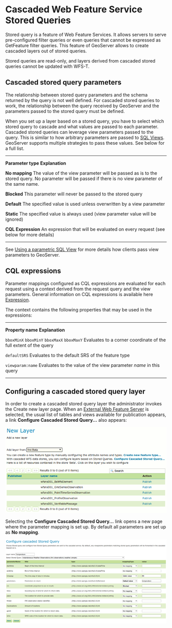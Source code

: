 # Cascaded Web Feature Service Stored Queries

Stored query is a feature of Web Feature Services. It allows servers to serve pre-configured filter queries or even queries that cannot be expressed as GetFeature filter queries. This feature of GeoServer allows to create cascaded layers out of stored queries.

Stored queries are read-only, and layers derived from cascaded stored queries cannot be updated with WFS-T.

## Cascaded stored query parameters

The relationship between stored query parameters and the schema returned by the query is not well defined. For cascaded stored queries to work, the relationship between the query received by GeoServer and the parameters passed to the stored query must be defined.

When you set up a layer based on a stored query, you have to select which stored query to cascade and what values are passed to each parameter. Cascaded stored queries can leverage view parameters passed to the query. This is similar to how arbitrary parameters are passed to [SQL Views](../database/sqlview.md). GeoServer supports multiple strategies to pass these values. See below for a full list.

  -------------------- -------------------------------------------------------------------------------------------------------------------------------------------------------
  **Parameter type**   **Explanation**

  **No mapping**       The value of the view parameter will be passed as is to the stored query. No parameter will be passed if there is no view parameter of the same name.

  **Blocked**          This parameter will never be passed to the stored query

  **Default**          The specified value is used unless overwritten by a view parameter

  **Static**           The specified value is always used (view parameter value will be ignored)

  **CQL Expression**   An expression that will be evaluated on every request (see below for more details)
  -------------------- -------------------------------------------------------------------------------------------------------------------------------------------------------

See [Using a parametric SQL View](../database/sqlview.rst#using_a_parametric_sql_view) for more details how clients pass view parameters to GeoServer.

## CQL expressions

Parameter mappings configured as CQL expressions are evaluated for each request using a context derived from the request query and the view parameters. General information on CQL expressions is available here [Expression](../../filter/ecql_reference.rst#ecql_expr).

The context contains the following properties that may be used in the expressions:

  --------------------------------------------- -------------------------------------------------------------------
  **Property name**                             **Explanation**

  `bboxMinX` `bboxMinY` `bboxMaxX` `bboxMaxY`   Evaluates to a corner coordinate of the full extent of the query

  `defaultSRS`                                  Evaluates to the default SRS of the feature type

  `viewparam:name`                              Evaluates to the value of the view parameter *name* in this query
  --------------------------------------------- -------------------------------------------------------------------

## Configuring a cascaded stored query layer

In order to create a cascaded stored query layer the administrator invokes the Create new layer page. When an [External Web Feature Server](wfs.md) is selected, the usual list of tables and views available for publication appears, a link **Configure Cascaded Stored Query\...** also appears:

![](images/csqaddnew.png)

Selecting the **Configure Cascaded Stored Query\...** link opens a new page where the parameter mapping is set up. By default all parameters are set up as **No mapping**.

![](images/csqconfigure.png)
